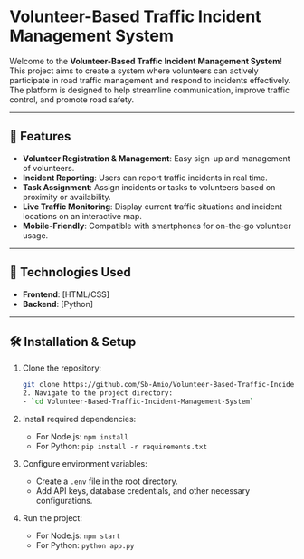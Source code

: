 # Volunteer-Based Traffic Incident Management System

Welcome to the **Volunteer-Based Traffic Incident Management System**! This project aims to create a system where volunteers can actively participate in road traffic management and respond to incidents effectively. The platform is designed to help streamline communication, improve traffic control, and promote road safety.

---

## 🚀 Features
- **Volunteer Registration & Management**: Easy sign-up and management of volunteers.
- **Incident Reporting**: Users can report traffic incidents in real time.
- **Task Assignment**: Assign incidents or tasks to volunteers based on proximity or availability.
- **Live Traffic Monitoring**: Display current traffic situations and incident locations on an interactive map.
- **Mobile-Friendly**: Compatible with smartphones for on-the-go volunteer usage.

---

## 🔧 Technologies Used
- **Frontend**: [HTML/CSS]
- **Backend**: [Python]



---

## 🛠️ Installation & Setup
1. Clone the repository:
   ```bash
   git clone https://github.com/Sb-Amio/Volunteer-Based-Traffic-Incident-Management-System.git
   2. Navigate to the project directory:
   - `cd Volunteer-Based-Traffic-Incident-Management-System`

3. Install required dependencies:
   - For Node.js: `npm install`
   - For Python: `pip install -r requirements.txt`

4. Configure environment variables:
   - Create a `.env` file in the root directory.
   - Add API keys, database credentials, and other necessary configurations.

5. Run the project:
   - For Node.js: `npm start`
   - For Python: `python app.py`

